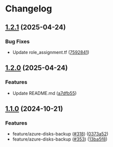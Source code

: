 # Changelog

## [1.2.1](https://github.com/prefapp/tfm/compare/azure-disks-backup-v1.2.0...azure-disks-backup-v1.2.1) (2025-04-24)


### Bug Fixes

* Update role_assignment.tf ([7592841](https://github.com/prefapp/tfm/commit/75928419415d74de12d2d38a602df7aa703c860e))

## [1.2.0](https://github.com/prefapp/tfm/compare/azure-disks-backup-v1.1.0...azure-disks-backup-v1.2.0) (2025-04-24)


### Features

* Update README.md ([a7dfb55](https://github.com/prefapp/tfm/commit/a7dfb55b83447cf3ef08d168ab756e791f322e7a))

## [1.1.0](https://github.com/prefapp/tfm/compare/azure-disks-backup-v1.0.0...azure-disks-backup-v1.1.0) (2024-10-21)


### Features

* feature/azure-disks-backup ([#318](https://github.com/prefapp/tfm/issues/318)) ([0373a52](https://github.com/prefapp/tfm/commit/0373a52cce175f587ae692e836a920bf815eb3bb))
* feature/azure-disks-backup ([#353](https://github.com/prefapp/tfm/issues/353)) ([13ba5f8](https://github.com/prefapp/tfm/commit/13ba5f8713e97052439b91e95039021f24a3b5c9))
